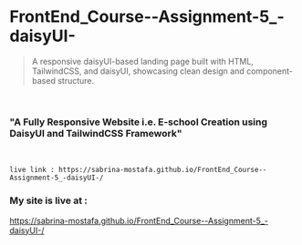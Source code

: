 # FrontEnd_Course--Assignment-5_-daisyUI-
> A responsive daisyUI-based landing page built with HTML, TailwindCSS, and daisyUI, showcasing clean design and component-based structure.

<br/>

### "A Fully Responsive Website i.e. E-school Creation using DaisyUI and TailwindCSS Framework"
<br/>

    live link : https://sabrina-mostafa.github.io/FrontEnd_Course--Assignment-5_-daisyUI-/

### My site is live at :
https://sabrina-mostafa.github.io/FrontEnd_Course--Assignment-5_-daisyUI-/
